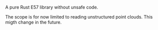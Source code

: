 A pure Rust E57 library without unsafe code.

The scope is for now limited to reading unstructured point clouds.
This migth change in the future.
